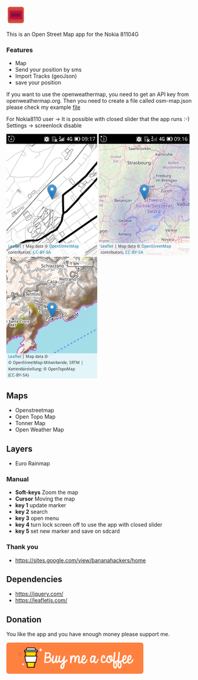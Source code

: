 ![logo](/images/logo.png) 

This is an Open Street Map app for the Nokia 81104G

### Features
+ Map
+ Send your position by sms
+ Import Tracks (geoJson)
+ save your position

If you want to use the openweathermap, you need to get an API key from openweathermap.org. Then you need to create a file called osm-map.json please check my example [file](/osm-map.json)

For Nokia8110 user -> It is possible with closed slider that the app runs :-)
Settings -> screenlock disable

![image-2](/images/image-2.png)
![image-2](/images/image-3.png)
![image-4](/images/image-4.png)

## Maps
+ Openstreetmap
+ Open Topo Map
+ Tonner Map
+ Open Weather Map

## Layers
+ Euro Rainmap

### Manual
+ **Soft-keys** Zoom the map
+ **Cursor** Moving the map
+ **key 1** update marker
+ **key 2** search
+ **key 3** open menu
+ **key 4** turn lock screen off to use the app with closed slider
+ **key 5** set new marker and save on sdcard



### Thank you
+ https://sites.google.com/view/bananahackers/home


## Dependencies
- https://jquery.com/
- https://leafletjs.com/

## Donation
You like the app and you have enough money please support me.

<a target="_blank" href="https://www.buymeacoffee.com/vj6Q8lR"><img src="/images/support.svg" alt="Buy me a coffee"></a>


